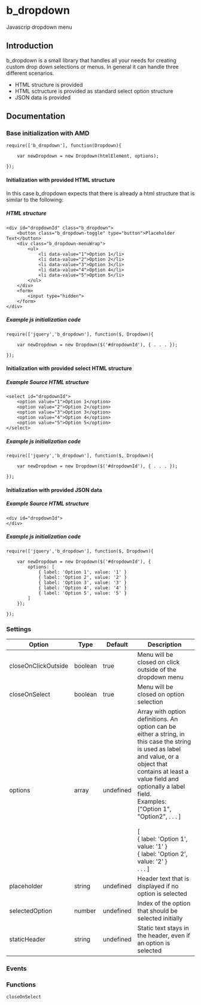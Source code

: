 # b_dropdown
Javascrip dropdown menu

## Introduction

b_dropdown is a small library that handles all your needs for creating custom drop down selections or menus. In general 
it can handle three different scenarios.
- HTML structure is provided
- HTML sctructure is provided as standard select option structure
- JSON data is provided


## Documentation

### Base initialization with AMD

	require(['b_dropdown'], function(Dropdown){
	
    	var newDropdown = new Dropdown(htmlElement, options);
    	
    });
    
#### Initialization with provided HTML structure
In this case b_dropdown expects that there is already a html structure that is similar to the following:
	
##### HTML structure	
	<div id="dropdownId" class="b_dropdown">
		<button class="b_dropdown-toggle" type="button">Placeholder Text</button>
		<div class="b_dropdown-menuWrap">
			<ul>
				<li data-value="1">Option 1</li>
				<li data-value="2">Option 2</li>
				<li data-value="3">Option 3</li>
				<li data-value="4">Option 4</li>
				<li data-value="5">Option 5</li>
			</ul>
		</div>
		<form>
			<input type="hidden">
		</form>
	</div>
	
##### Example js initialization code	

	require(['jquery','b_dropdown'], function($, Dropdown){
	
    	var newDropdown = new Dropdown($('#dropdownId'), { . . . });
    	
    });
    
    
#### Initialization with provided select HTML structure 

##### Example Source HTML structure	
	<select id="dropdownId">
		<option value="1">Option 1</option>
		<option value="2">Option 2</option>
		<option value="3">Option 3</option>
		<option value="4">Option 4</option>
		<option value="5">Option 5</option>
	</select>
	
##### Example js initialization code	

	require(['jquery','b_dropdown'], function($, Dropdown){
	
    	var newDropdown = new Dropdown($('#dropdownId'), { . . . });
    	
    });


#### Initialization with provided JSON data

##### Example Source HTML structure	
	<div id="dropdownId">
	</div>
	
##### Example js initialization code	

	require(['jquery','b_dropdown'], function($, Dropdown){
	
    	var newDropdown = new Dropdown($('#dropdownId'), {
    		options: [
    			{ label: 'Option 1', value: '1' }
    			{ label: 'Option 2', value: '2' }
    			{ label: 'Option 3', value: '3' }
    			{ label: 'Option 4', value: '4' }
    			{ label: 'Option 5', value: '5' }
    		]
    	});
    	
    });
    

### Settings

Option | Type | Default | Description
------ | ---- | ------- | ------------
closeOnClickOutside | boolean | true | Menu will be closed on click outside of the dropdown menu
closeOnSelect | boolean | true | Menu will be closed on option selection
options | array | undefined | Array with option definitions. An option can be either a string, in this case the string is used as label and value, or a object that contains at least a value field and optionally a label field.<br>Examples:<br>["Option 1", "Option2", . . . ]<br><br>[<br>{ label: 'Option 1', value: '1' }<br>{ label: 'Option 2', value: '2' }<br> . . . ]
placeholder | string | undefined | Header text that is displayed if no option is selected
selectedOption | number | undefined | Index of the option that should be selected initially
staticHeader | string | undefined | Static text stays in the header, even if an option is selected

### Events



### Functions

	closeOnSelect


